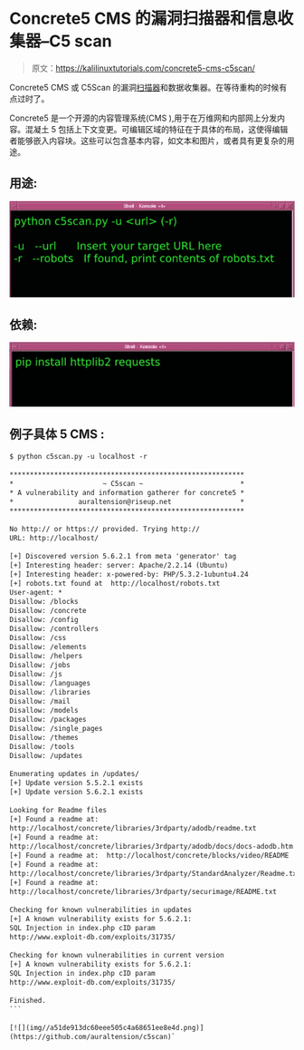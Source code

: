 # Concrete5 CMS 的漏洞扫描器和信息收集器–C5 scan

> 原文：<https://kalilinuxtutorials.com/concrete5-cms-c5scan/>

Concrete5 CMS 或 C5Scan 的漏洞[扫描器](http://kalilinuxtutorials.com/joomla-component-scanner/)和数据收集器。在等待重构的时候有点过时了。

Concrete5 是一个开源的内容管理系统(CMS ),用于在万维网和内部网上分发内容。混凝土 5 包括上下文变更。可编辑区域的特征在于具体的布局，这使得编辑者能够嵌入内容块。这些可以包含基本内容，如文本和图片，或者具有更复杂的用途。

## **用途:** 

![Concrete5 CMS](img//5a5348da346a248d242eac2ff2c21a53.png)

## **依赖:** 

![Concrete5 CMS](img//191ec8d6eacf8f4bc5253b585ca7e185.png)

## **例子具体 5 CMS :** 

 ````
$ python c5scan.py -u localhost -r

**********************************************************
*                      ~ C5scan ~                        *
* A vulnerability and information gatherer for concrete5 *
*                auraltension@riseup.net                 *
**********************************************************

No http:// or https:// provided. Trying http://
URL: http://localhost/

[+] Discovered version 5.6.2.1 from meta 'generator' tag
[+] Interesting header: server: Apache/2.2.14 (Ubuntu)
[+] Interesting header: x-powered-by: PHP/5.3.2-1ubuntu4.24
[+] robots.txt found at  http://localhost/robots.txt
User-agent: *
Disallow: /blocks 
Disallow: /concrete 
Disallow: /config 
Disallow: /controllers 
Disallow: /css 
Disallow: /elements 
Disallow: /helpers 
Disallow: /jobs 
Disallow: /js 
Disallow: /languages 
Disallow: /libraries 
Disallow: /mail 
Disallow: /models 
Disallow: /packages 
Disallow: /single_pages 
Disallow: /themes 
Disallow: /tools
Disallow: /updates

Enumerating updates in /updates/
[+] Update version 5.5.2.1 exists
[+] Update version 5.6.2.1 exists

Looking for Readme files
[+] Found a readme at:  http://localhost/concrete/libraries/3rdparty/adodb/readme.txt
[+] Found a readme at:  http://localhost/concrete/libraries/3rdparty/adodb/docs/docs-adodb.htm
[+] Found a readme at:  http://localhost/concrete/blocks/video/README
[+] Found a readme at:  http://localhost/concrete/libraries/3rdparty/StandardAnalyzer/Readme.txt
[+] Found a readme at:  http://localhost/concrete/libraries/3rdparty/securimage/README.txt

Checking for known vulnerabilities in updates
[+] A known vulnerability exists for 5.6.2.1:
SQL Injection in index.php cID param
http://www.exploit-db.com/exploits/31735/

Checking for known vulnerabilities in current version
[+] A known vulnerability exists for 5.6.2.1:
SQL Injection in index.php cID param
http://www.exploit-db.com/exploits/31735/

Finished.
```

[![](img//a51de913dc60eee505c4a68651ee8e4d.png)](https://github.com/auraltension/c5scan)`